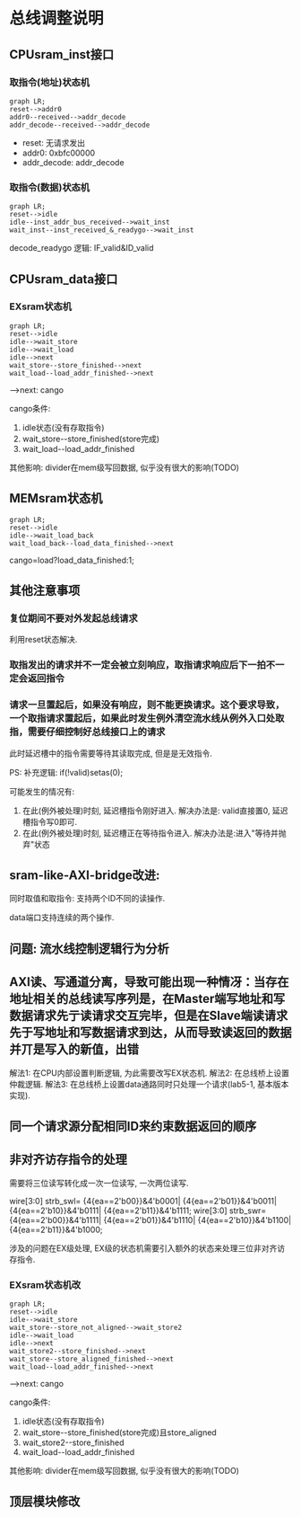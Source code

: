 # 总线调整说明


## CPUsram_inst接口

### 取指令(地址)状态机

```mermaid
graph LR;
reset-->addr0
addr0--received-->addr_decode
addr_decode--received-->addr_decode
```

* reset: 无请求发出
* addr0: 0xbfc00000
* addr_decode: addr_decode

### 取指令(数据)状态机

```mermaid
graph LR;
reset-->idle
idle--inst_addr_bus_received-->wait_inst
wait_inst--inst_received_&_readygo-->wait_inst
```

decode_readygo 逻辑: IF_valid&ID_valid 


## CPUsram_data接口

### EXsram状态机

```mermaid
graph LR;
reset-->idle
idle-->wait_store
idle-->wait_load
idle-->next
wait_store--store_finished-->next
wait_load--load_addr_finished-->next
```

-->next: cango

cango条件:

1. idle状态(没有存取指令)
1. wait_store--store_finished(store完成)
1. wait_load--load_addr_finished

其他影响: divider在mem级写回数据, 似乎没有很大的影响(TODO)

## MEMsram状态机

```mermaid
graph LR;
reset-->idle
idle-->wait_load_back
wait_load_back--load_data_finished-->next
```

cango=load?load_data_finished:1;

## 其他注意事项


### 复位期间不要对外发起总线请求

利用reset状态解决.

### 取指发出的请求并不一定会被立刻响应，取指请求响应后下一拍不一定会返回指令

### 请求一旦置起后，如果没有响应，则不能更换请求。这个要求导致，一个取指请求置起后，如果此时发生例外清空流水线从例外入口处取指，需要仔细控制好总线接口上的请求

此时延迟槽中的指令需要等待其读取完成, 但是是无效指令.

PS: 补充逻辑: if(!valid)setas(0);

可能发生的情况有: 

1. 在此(例外被处理)时刻, 延迟槽指令刚好进入. 解决办法是: valid直接置0, 延迟槽指令写0即可.
1. 在此(例外被处理)时刻, 延迟槽正在等待指令进入. 解决办法是:进入"等待并抛弃"状态

## sram-like-AXI-bridge改进: 

同时取值和取指令: 支持两个ID不同的读操作. 

data端口支持连续的两个操作.

## 问题: 流水线控制逻辑行为分析

## AXI读、写通道分离，导致可能出现一种情冴：当存在地址相关的总线读写序列是，在Master端写地址和写数据请求先亍读请求交互完毕，但是在Slave端读请求先于写地址和写数据请求到达，从而导致读返回的数据并丌是写入的新值，出错

解法1: 在CPU内部设置判断逻辑, 为此需要改写EX状态机.
解法2: 在总线桥上设置仲裁逻辑.
解法3: 在总线桥上设置data通路同时只处理一个请求(lab5-1, 基本版本实现).

## 同一个请求源分配相同ID来约束数据返回的顺序


## 非对齐访存指令的处理

需要将三位读写转化成一次一位读写, 一次两位读写.

wire[3:0] strb_swl=
    {4{ea==2'b00}}&4'b0001|
    {4{ea==2'b01}}&4'b0011|
    {4{ea==2'b10}}&4'b0111|
    {4{ea==2'b11}}&4'b1111;
wire[3:0] strb_swr=
    {4{ea==2'b00}}&4'b1111|
    {4{ea==2'b01}}&4'b1110|
    {4{ea==2'b10}}&4'b1100|
    {4{ea==2'b11}}&4'b1000;

涉及的问题在EX级处理, EX级的状态机需要引入额外的状态来处理三位非对齐访存指令.

### EXsram状态机改

```mermaid
graph LR;
reset-->idle
idle-->wait_store
wait_store--store_not_aligned-->wait_store2
idle-->wait_load
idle-->next
wait_store2--store_finished-->next
wait_store--store_aligned_finished-->next
wait_load--load_addr_finished-->next
```

-->next: cango

cango条件:

1. idle状态(没有存取指令)
1. wait_store--store_finished(store完成)且store_aligned
1. wait_store2--store_finished
1. wait_load--load_addr_finished

其他影响: divider在mem级写回数据, 似乎没有很大的影响(TODO)

## 顶层模块修改